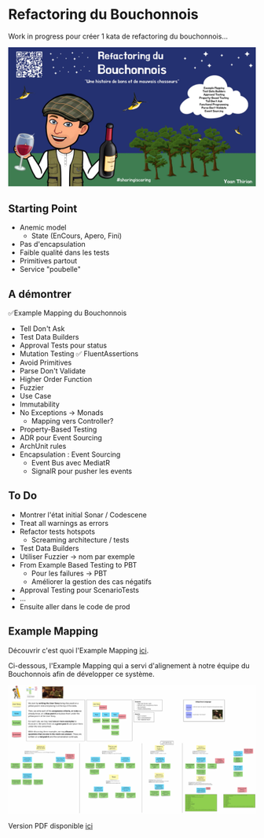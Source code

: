 # Refactoring du Bouchonnois
Work in progress pour créer 1 kata de refactoring du bouchonnois...

![Refactoring du Bouchonnois](img/refactoring-du-bouchonnois.webp)

## Starting Point
- Anemic model
	- State (EnCours, Apero, Fini)
- Pas d'encapsulation
- Faible qualité dans les tests
- Primitives partout
- Service "poubelle"

## A démontrer
✅Example Mapping du Bouchonnois
- Tell Don't Ask
- Test Data Builders
- Approval Tests pour status
- Mutation Testing
✅ FluentAssertions
- Avoid Primitives
- Parse Don't Validate
- Higher Order Function
- Fuzzier
- Use Case
- Immutability
- No Exceptions -> Monads
	- Mapping vers Controller?
- Property-Based Testing
- ADR pour Event Sourcing
- ArchUnit rules
- Encapsulation : Event Sourcing
	- Event Bus avec MediatR
	- SignalR pour pusher les events

	
## To Do
- Montrer l'état initial Sonar / Codescene
- Treat all warnings as errors
- Refactor tests hotspots
  - Screaming architecture / tests
- Test Data Builders
- Utiliser Fuzzier -> nom par exemple
- From Example Based Testing to PBT
	- Pour les failures -> PBT
	- Améliorer la gestion des cas négatifs
- Approval Testing pour ScenarioTests
- ...
- Ensuite aller dans le code de prod

## Example Mapping
Découvrir c'est quoi l'Example Mapping [ici](https://xtrem-tdd.netlify.app/Flavours/example-mapping).

Ci-dessous, l'Example Mapping qui a servi d'alignement à notre équipe du Bouchonnois afin de développer ce système.

![Refactoring du Bouchonnois](example-mapping/example-mapping.webp)

Version PDF disponible [ici](example-mapping/example-mapping.pdf)
